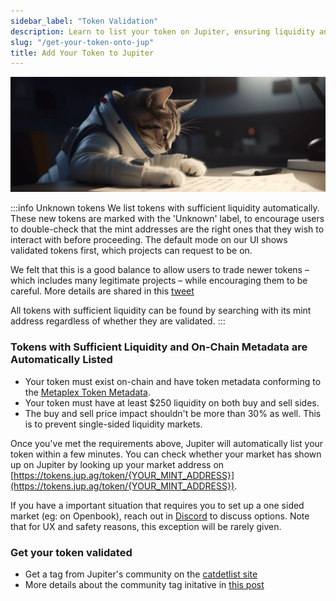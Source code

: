 ```yaml
---
sidebar_label: "Token Validation"
description: Learn to list your token on Jupiter, ensuring liquidity and metadata compliance for enhanced safety.
slug: "/get-your-token-onto-jup"
title: Add Your Token to Jupiter
---
```


<head>
    <title>How to Add Token to Jupiter: Listing Guide Instructions</title>
    <meta name="twitter:card" content="summary" />
</head>

![cat_list2](./cat_list2.png)

:::info Unknown tokens
We list tokens with sufficient liquidity automatically. These new tokens are marked with the 'Unknown' label, to encourage users to double-check that the mint addresses are the right ones that they wish to interact with before proceeding. The default mode on our UI shows validated tokens first, which projects can request to be on.

We felt that this is a good balance to allow users to trade newer tokens – which includes many legitimate projects – while encouraging them to be careful. More details are shared in this [tweet](https://twitter.com/JupiterExchange/status/1580217415593443329?s=20&t=xmsYmPnUZfuS6tQpvEQ7Pg)

All tokens with sufficient liquidity can be found by searching with its mint address regardless of whether they are validated.
:::

### Tokens with Sufficient Liquidity and On-Chain Metadata are Automatically Listed

- Your token must exist on-chain and have token metadata conforming to the [Metaplex Token Metadata](https://docs.metaplex.com/programs/token-metadata/token-standard).
- Your token must have at least $250 liquidity on both buy and sell sides.
- The buy and sell price impact shouldn't be more than 30% as well. This is to prevent single-sided liquidity markets.

Once you've met the requirements above, Jupiter will automatically list your token within a few minutes. You can check whether your market has shown up on Jupiter by looking up your market address on [https://tokens.jup.ag/token/{YOUR_MINT_ADDRESS}](https://tokens.jup.ag/token/{YOUR_MINT_ADDRESS}).

If you have a important situation that requires you to set up a one sided market (eg: on Openbook), reach out in [Discord](https://discord.gg/jup) to discuss options. Note that for UX and safety reasons, this exception will be rarely given.

### Get your token validated

- Get a tag from Jupiter's community on the [catdetlist site](https://catdetlist.jup.ag) 
- More details about the community tag initative in [this post](https://www.jupresear.ch/t/get-your-token-a-community-tag/18963)

